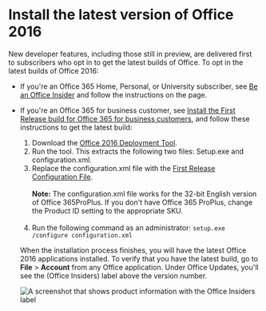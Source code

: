 # Install the latest version of Office 2016

New developer features, including those still in preview, are delivered first to subscribers who opt in to get the latest builds of Office. To opt in the latest builds of Office 2016: 

- If you're an Office 365 Home, Personal, or University subscriber, see [Be an Office Insider](https://products.office.com/en-us/office-insider) and follow the instructions on the page.
- If you're an Office 365 for business customer, see [Install the First Release build for Office 365 for business customers](https://support.office.com/en-us/article/Install-the-First-Release-build-for-Office-365-for-business-customers-4dd8ba40-73c0-4468-b778-c7b744d03ead?ui=en-US&rs=en-US&ad=US), and follow these instructions to get the latest build:

	1. Download the [Office 2016 Deployment Tool](https://www.microsoft.com/en-us/download/details.aspx?id=49117). 
	2. Run the tool. This extracts the following two files: Setup.exe and configuration.xml.
	3. Replace the configuration.xml file with the [First Release Configuration File](https://raw.githubusercontent.com/OfficeDev/Office-Add-in-Commands-Samples/master/Tools/FirstReleaseConfig/configuration.xml).<br /><br /> **Note:** The configuration.xml file works for the 32-bit English version of Office 365ProPlus. If you don't have Office 365 ProPlus, change the Product ID setting to the appropriate SKU.<br /><br />
	4. Run the following command as an administrator:  `setup.exe /configure configuration.xml` 

	

	When the installation process finishes, you will have the latest Office 2016 applications installed. To verify that you have the latest build, go to **File** > **Account** from any Office application. Under Office Updates, you'll see the (Office Insiders) label above the version number.

	![A screenshot that shows product information with the Office Insiders label](../../images/officeinsider.PNG)

